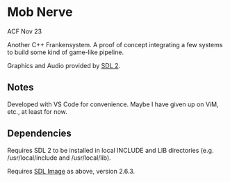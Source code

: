 # Mob Nerve
ACF Nov 23

Another C++ Frankensystem. A proof of concept integrating a few systems to build some kind of game-like pipeline.

Graphics and Audio provided by [SDL 2](http://www.libsdl.org/).

## Notes
Developed with VS Code for convenience. Maybe I have given up on ViM, etc., at least for now.

## Dependencies
Requires SDL 2 to be installed in local INCLUDE and LIB directories (e.g. /usr/local/include and /usr/local/lib).

Requires [SDL Image](https://github.com/libsdl-org/SDL_image/releases) as above, version 2.6.3.
